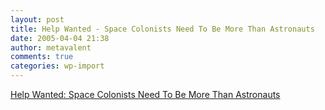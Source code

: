 ```yaml
---
layout: post
title: Help Wanted - Space Colonists Need To Be More Than Astronauts
date: 2005-04-04 21:38
author: metavalent
comments: true
categories: wp-import
---
```

<a href="http://space.com/adastra/adastra_tradesmen_050330.html">Help Wanted: Space Colonists Need To Be More Than Astronauts</a>
